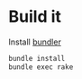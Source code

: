 Build it
=======

Install [bundler](https://github.com/bundler/bundler/)

```sh
bundle install
bundle exec rake
```

